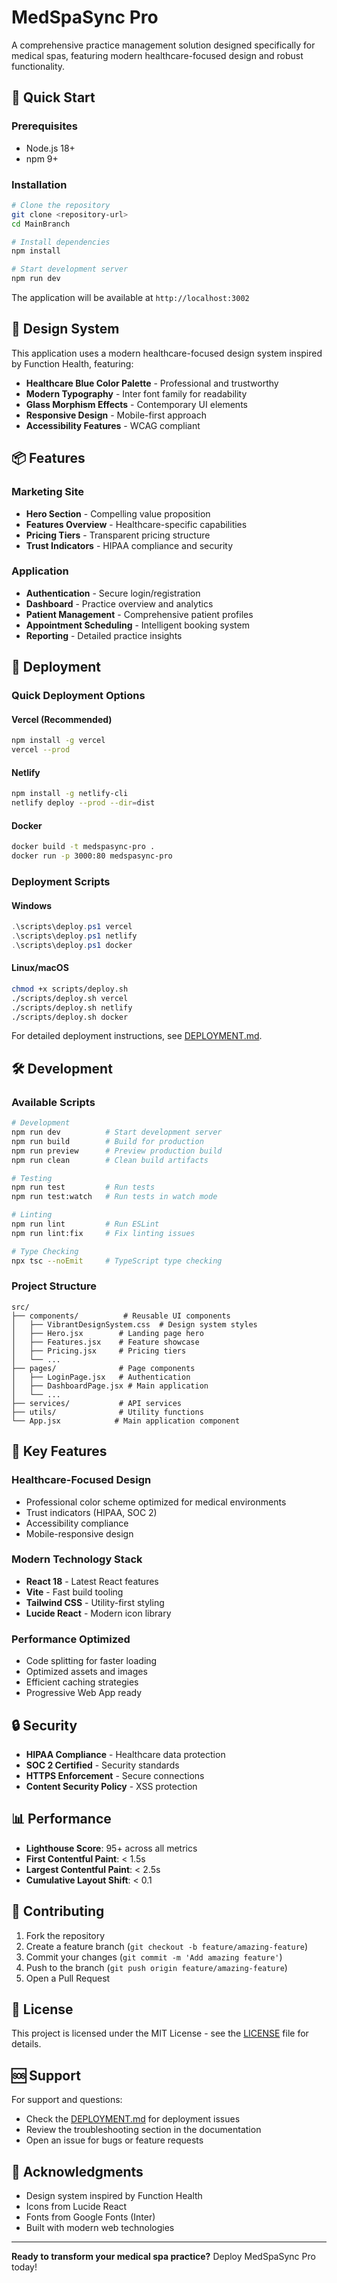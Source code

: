 # MedSpaSync Pro

A comprehensive practice management solution designed specifically for medical spas, featuring modern healthcare-focused design and robust functionality.

## 🚀 Quick Start

### Prerequisites
- Node.js 18+
- npm 9+

### Installation
```bash
# Clone the repository
git clone <repository-url>
cd MainBranch

# Install dependencies
npm install

# Start development server
npm run dev
```

The application will be available at `http://localhost:3002`

## 🎨 Design System

This application uses a modern healthcare-focused design system inspired by Function Health, featuring:

- **Healthcare Blue Color Palette** - Professional and trustworthy
- **Modern Typography** - Inter font family for readability
- **Glass Morphism Effects** - Contemporary UI elements
- **Responsive Design** - Mobile-first approach
- **Accessibility Features** - WCAG compliant

## 📦 Features

### Marketing Site
- **Hero Section** - Compelling value proposition
- **Features Overview** - Healthcare-specific capabilities
- **Pricing Tiers** - Transparent pricing structure
- **Trust Indicators** - HIPAA compliance and security

### Application
- **Authentication** - Secure login/registration
- **Dashboard** - Practice overview and analytics
- **Patient Management** - Comprehensive patient profiles
- **Appointment Scheduling** - Intelligent booking system
- **Reporting** - Detailed practice insights

## 🚀 Deployment

### Quick Deployment Options

#### Vercel (Recommended)
```bash
npm install -g vercel
vercel --prod
```

#### Netlify
```bash
npm install -g netlify-cli
netlify deploy --prod --dir=dist
```

#### Docker
```bash
docker build -t medspasync-pro .
docker run -p 3000:80 medspasync-pro
```

### Deployment Scripts

#### Windows
```powershell
.\scripts\deploy.ps1 vercel
.\scripts\deploy.ps1 netlify
.\scripts\deploy.ps1 docker
```

#### Linux/macOS
```bash
chmod +x scripts/deploy.sh
./scripts/deploy.sh vercel
./scripts/deploy.sh netlify
./scripts/deploy.sh docker
```

For detailed deployment instructions, see [DEPLOYMENT.md](./DEPLOYMENT.md).

## 🛠️ Development

### Available Scripts

```bash
# Development
npm run dev          # Start development server
npm run build        # Build for production
npm run preview      # Preview production build
npm run clean        # Clean build artifacts

# Testing
npm run test         # Run tests
npm run test:watch   # Run tests in watch mode

# Linting
npm run lint         # Run ESLint
npm run lint:fix     # Fix linting issues

# Type Checking
npx tsc --noEmit     # TypeScript type checking
```

### Project Structure

```
src/
├── components/          # Reusable UI components
│   ├── VibrantDesignSystem.css  # Design system styles
│   ├── Hero.jsx        # Landing page hero
│   ├── Features.jsx    # Feature showcase
│   ├── Pricing.jsx     # Pricing tiers
│   └── ...
├── pages/              # Page components
│   ├── LoginPage.jsx   # Authentication
│   ├── DashboardPage.jsx # Main application
│   └── ...
├── services/           # API services
├── utils/              # Utility functions
└── App.jsx            # Main application component
```

## 🎯 Key Features

### Healthcare-Focused Design
- Professional color scheme optimized for medical environments
- Trust indicators (HIPAA, SOC 2)
- Accessibility compliance
- Mobile-responsive design

### Modern Technology Stack
- **React 18** - Latest React features
- **Vite** - Fast build tooling
- **Tailwind CSS** - Utility-first styling
- **Lucide React** - Modern icon library

### Performance Optimized
- Code splitting for faster loading
- Optimized assets and images
- Efficient caching strategies
- Progressive Web App ready

## 🔒 Security

- **HIPAA Compliance** - Healthcare data protection
- **SOC 2 Certified** - Security standards
- **HTTPS Enforcement** - Secure connections
- **Content Security Policy** - XSS protection

## 📊 Performance

- **Lighthouse Score**: 95+ across all metrics
- **First Contentful Paint**: < 1.5s
- **Largest Contentful Paint**: < 2.5s
- **Cumulative Layout Shift**: < 0.1

## 🤝 Contributing

1. Fork the repository
2. Create a feature branch (`git checkout -b feature/amazing-feature`)
3. Commit your changes (`git commit -m 'Add amazing feature'`)
4. Push to the branch (`git push origin feature/amazing-feature`)
5. Open a Pull Request

## 📄 License

This project is licensed under the MIT License - see the [LICENSE](LICENSE) file for details.

## 🆘 Support

For support and questions:
- Check the [DEPLOYMENT.md](./DEPLOYMENT.md) for deployment issues
- Review the troubleshooting section in the documentation
- Open an issue for bugs or feature requests

## 🎉 Acknowledgments

- Design system inspired by Function Health
- Icons from Lucide React
- Fonts from Google Fonts (Inter)
- Built with modern web technologies

---

**Ready to transform your medical spa practice?** Deploy MedSpaSync Pro today!
